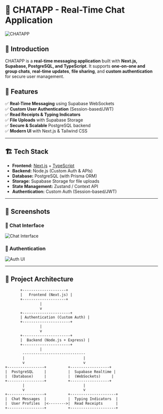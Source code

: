 # 📝 CHATAPP - Real-Time Chat Application  

![CHATAPP](https://your-image-url.com/banner.png)  

## 🚀 Introduction  
CHATAPP is a **real-time messaging application** built with **Next.js, Supabase, PostgreSQL, and TypeScript**. It supports **one-on-one and group chats**, **real-time updates**, **file sharing**, and **custom authentication** for secure user management.

## 🌟 Features  
✅ **Real-Time Messaging** using Supabase WebSockets  
✅ **Custom User Authentication** (Session-based/JWT)  
✅ **Read Receipts & Typing Indicators**  
✅ **File Uploads** with Supabase Storage  
✅ **Secure & Scalable** PostgreSQL backend  
✅ **Modern UI** with Next.js & Tailwind CSS  

---

## 🏗️ Tech Stack  
- **Frontend:** [Next.js](https://nextjs.org/) + [TypeScript](https://www.typescriptlang.org/)  
- **Backend:** Node.js (Custom Auth & APIs)  
- **Database:** PostgreSQL (with Prisma ORM)  
- **Storage:** Supabase Storage for file uploads  
- **State Management:** Zustand / Context API  
- **Authentication:** Custom Auth (Session-based/JWT)  

---

## 📸 Screenshots  

### 💬 Chat Interface  
![Chat Interface](https://your-image-url.com/chat-ui.png)  

### 🔐 Authentication  
![Auth UI](https://your-image-url.com/auth-ui.png)  

---

## 🎯 Project Architecture  

```txt
       +--------------------+
       |   Frontend (Next.js) |
       +--------------------+
                |
                v
       +----------------------+
       | Authentication (Custom Auth) |
       +----------------------+
                |
                v
       +----------------------+
       |  Backend (Node.js + Express) |
       +----------------------+
                |
        -----------------------------
        |                           |
        v                           v
+-----------------+          +------------------+
|  PostgreSQL     |          |  Supabase Realtime |
|  (Database)     |          |  (WebSockets)     |
+-----------------+          +------------------+
        |                           |
        v                           v
+-----------------+          +---------------------+
|  Chat Messages  |          |  Typing Indicators  |
|  User Profiles  |<-------->|  Read Receipts      |
+-----------------+          +---------------------+


